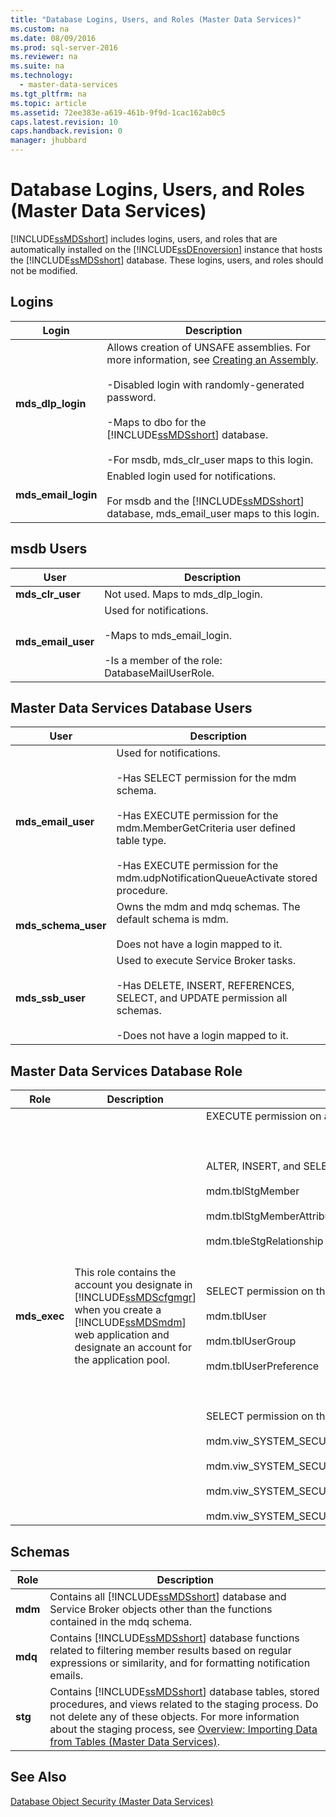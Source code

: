 ```yaml
---
title: "Database Logins, Users, and Roles (Master Data Services)"
ms.custom: na
ms.date: 08/09/2016
ms.prod: sql-server-2016
ms.reviewer: na
ms.suite: na
ms.technology: 
  - master-data-services
ms.tgt_pltfrm: na
ms.topic: article
ms.assetid: 72ee383e-a619-461b-9f9d-1cac162ab0c5
caps.latest.revision: 10
caps.handback.revision: 0
manager: jhubbard
---
```

# Database Logins, Users, and Roles (Master Data Services)
[!INCLUDE[ssMDSshort](../../Topics/TopicNameContainA/tokens/ssMDSshort_md.md)] includes logins, users, and roles that are automatically installed on the [!INCLUDE[ssDEnoversion](../../Topics/TopicNameContainA/tokens/ssDEnoversion_md.md)] instance that hosts the [!INCLUDE[ssMDSshort](../../Topics/TopicNameContainA/tokens/ssMDSshort_md.md)] database. These logins, users, and roles should not be modified.  
  
## Logins  
  
|Login|Description|  
|-----------|-----------------|  
|**mds_dlp_login**|Allows creation of UNSAFE assemblies. For more information, see [Creating an Assembly](assetId:///a2bc503d-b6b2-4963-8beb-c11c323f18e0).<br /><br /> -Disabled login with randomly-generated password.<br /><br /> -Maps to dbo for the [!INCLUDE[ssMDSshort](../../Topics/TopicNameContainA/tokens/ssMDSshort_md.md)] database.<br /><br /> -For msdb, mds_clr_user maps to this login.|  
|**mds_email_login**|Enabled login used for notifications.<br /><br /> For msdb and the [!INCLUDE[ssMDSshort](../../Topics/TopicNameContainA/tokens/ssMDSshort_md.md)] database, mds_email_user maps to this login.|  
  
## msdb Users  
  
|User|Description|  
|----------|-----------------|  
|**mds_clr_user**|Not used. Maps to mds_dlp_login.|  
|**mds_email_user**|Used for notifications.<br /><br /> -Maps to mds_email_login.<br /><br /> -Is a member of the role: DatabaseMailUserRole.|  
  
## Master Data Services Database Users  
  
|User|Description|  
|----------|-----------------|  
|**mds_email_user**|Used for notifications.<br /><br /> -Has SELECT permission for the mdm schema.<br /><br /> -Has EXECUTE permission for the mdm.MemberGetCriteria user defined table type.<br /><br /> -Has EXECUTE permission for the mdm.udpNotificationQueueActivate stored procedure.|  
|**mds_schema_user**|Owns the mdm and mdq schemas. The default schema is mdm.<br /><br /> Does not have a login mapped to it.|  
|**mds_ssb_user**|Used to execute Service Broker tasks.<br /><br /> -Has DELETE, INSERT, REFERENCES, SELECT, and UPDATE permission all schemas.<br /><br /> -Does not have a login mapped to it.|  
  
## Master Data Services Database Role  
  
|Role|Description|Permissions|  
|----------|-----------------|-----------------|  
|**mds_exec**|This role contains the account you designate in [!INCLUDE[ssMDScfgmgr](../../Topics/TopicNameContainA/tokens/ssMDScfgmgr_md.md)] when you create a [!INCLUDE[ssMDSmdm](../../Topics/TopicNameContainA/tokens/ssMDSmdm_md.md)] web application and designate an account for the application pool.|EXECUTE permission on all schemas.<br /><br /> <br /><br /> ALTER, INSERT, and SELECT permission on these tables:<br /><br /> mdm.tblStgMember<br /><br /> mdm.tblStgMemberAttribute<br /><br /> mdm.tbleStgRelationship<br /><br /> <br /><br /> SELECT permission on these tables:<br /><br /> mdm.tblUser<br /><br /> mdm.tblUserGroup<br /><br /> mdm.tblUserPreference<br /><br /> <br /><br /> SELECT permission on these views:<br /><br /> mdm.viw_SYSTEM_SECURITY_NAVIGATION<br /><br /> mdm.viw_SYSTEM_SECURITY_ROLE_ACCCESSCONTROL<br /><br /> mdm.viw_SYSTEM_SECURITY_ROLE_ACCCESSCONTROL_MEMBER<br /><br /> mdm.viw_SYSTEM_SECURITY_USER_MODEL|  
  
## Schemas  
  
|Role|Description|  
|----------|-----------------|  
|**mdm**|Contains all [!INCLUDE[ssMDSshort](../../Topics/TopicNameContainA/tokens/ssMDSshort_md.md)] database and Service Broker objects other than the functions contained in the mdq schema.|  
|**mdq**|Contains [!INCLUDE[ssMDSshort](../../Topics/TopicNameContainA/tokens/ssMDSshort_md.md)] database functions related to filtering member results based on regular expressions or similarity, and for formatting notification emails.|  
|**stg**|Contains [!INCLUDE[ssMDSshort](../../Topics/TopicNameContainA/tokens/ssMDSshort_md.md)] database tables, stored procedures, and views related to the staging process. Do not delete any of these objects. For more information about the staging process, see [Overview: Importing Data from Tables (Master Data Services)](../Topic/Overview:%20Importing%20Data%20from%20Tables%20\(Master%20Data%20Services\).md).|  
  
## See Also  
 [Database Object Security (Master Data Services)](../../Topics/TopicNameNotContainA/Database-Object-Security--Master-Data-Services-.md)